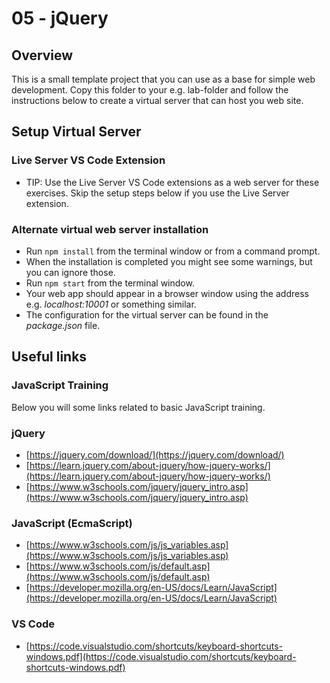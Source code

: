 # 05 - jQuery

## Overview

This is a small template project that you can use as a base for simple web development.
Copy this folder to your e.g. lab-folder and follow the instructions below to create a virtual server that can host you web site.

## Setup Virtual Server

### Live Server VS Code Extension

* TIP: Use the Live Server VS Code extensions as a web server for these exercises. Skip the setup steps below if you use the Live Server extension.

### Alternate virtual web server installation

* Run `npm install` from the terminal window or from a command prompt.
* When the installation is completed you might see some warnings, but you can ignore those.
* Run `npm start` from the terminal window.
* Your web app should appear in a browser window using the address e.g. _localhost:10001_ or something similar.
* The configuration for the virtual server can be found in the _package.json_ file.

## Useful links

### JavaScript Training

Below you will some links related to basic JavaScript training.

### jQuery

* [https://jquery.com/download/](https://jquery.com/download/)
* [https://learn.jquery.com/about-jquery/how-jquery-works/](https://learn.jquery.com/about-jquery/how-jquery-works/)
* [https://www.w3schools.com/jquery/jquery_intro.asp](https://www.w3schools.com/jquery/jquery_intro.asp)

### JavaScript (EcmaScript)

* [https://www.w3schools.com/js/js_variables.asp](https://www.w3schools.com/js/js_variables.asp)
* [https://www.w3schools.com/js/default.asp](https://www.w3schools.com/js/default.asp)
* [https://developer.mozilla.org/en-US/docs/Learn/JavaScript](https://developer.mozilla.org/en-US/docs/Learn/JavaScript)

### VS Code

* [https://code.visualstudio.com/shortcuts/keyboard-shortcuts-windows.pdf](https://code.visualstudio.com/shortcuts/keyboard-shortcuts-windows.pdf)
